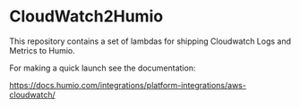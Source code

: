 
# CloudWatch2Humio

This repository contains a set of lambdas for shipping Cloudwatch Logs and Metrics
to Humio.

For making a quick launch see the documentation:

https://docs.humio.com/integrations/platform-integrations/aws-cloudwatch/
